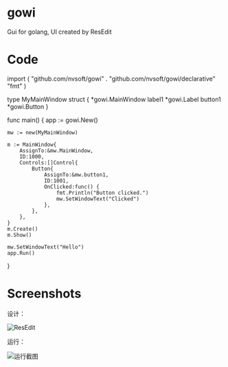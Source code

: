 # gowi
Gui for golang, UI created by ResEdit

# Code

import (
    "github.com/nvsoft/gowi"
    . "github.com/nvsoft/gowi/declarative"
    "fmt"
)

type MyMainWindow struct {
    *gowi.MainWindow
    label1 *gowi.Label
    button1 *gowi.Button
}

func main() {
    app := gowi.New()

    mw := new(MyMainWindow)

    m := MainWindow{
        AssignTo:&mw.MainWindow,
        ID:1000,
        Controls:[]Control{
            Button{
                AssignTo:&mw.button1,
                ID:1001,
                OnClicked:func() {
                    fmt.Println("Button clicked.")
                    mw.SetWindowText("Clicked")
                },
            },
        },
    }
    m.Create()
    m.Show()

    mw.SetWindowText("Hello")
    app.Run()
}

# Screenshots

设计：

![ResEdit](https://raw.githubusercontent.com/nvsoft/gowi/master/doc/resedit.png)

运行：

![运行截图](https://raw.githubusercontent.com/nvsoft/gowi/master/doc/screenshot1.png)
